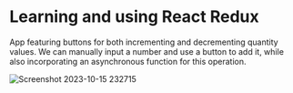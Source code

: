 # Learning and using React Redux

App featuring buttons for both incrementing and decrementing quantity values. We can manually input a number and use a button to add it, while also incorporating an asynchronous function for this operation.


![Screenshot 2023-10-15 232715](https://github.com/aang3la/React_exercises_homeworks/assets/128414550/9f107360-4251-4a06-b741-40d2e67c247d)
